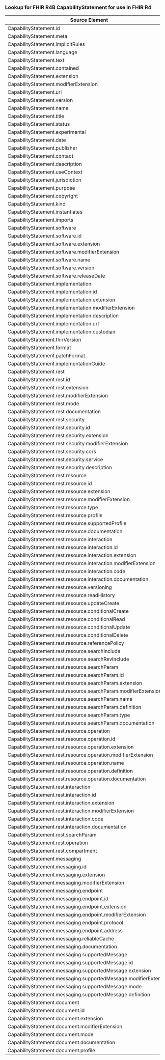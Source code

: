### Lookup for FHIR R4B CapabilityStatement for use in FHIR R4

| Source Element | Usage | Target |
| -------------- | ----- | ------ |
| CapabilityStatement.id | UseElementSameName | CapabilityStatement.id |
| CapabilityStatement.meta | UseElementSameName | CapabilityStatement.meta |
| CapabilityStatement.implicitRules | UseElementSameName | CapabilityStatement.implicitRules |
| CapabilityStatement.language | UseElementSameName | CapabilityStatement.language |
| CapabilityStatement.text | UseElementSameName | CapabilityStatement.text |
| CapabilityStatement.contained | UseElementSameName | CapabilityStatement.contained |
| CapabilityStatement.extension | UseElementSameName | CapabilityStatement.extension |
| CapabilityStatement.modifierExtension | UseElementSameName | CapabilityStatement.modifierExtension |
| CapabilityStatement.url | UseElementSameName | CapabilityStatement.url |
| CapabilityStatement.version | UseElementSameName | CapabilityStatement.version |
| CapabilityStatement.name | UseElementSameName | CapabilityStatement.name |
| CapabilityStatement.title | UseElementSameName | CapabilityStatement.title |
| CapabilityStatement.status | UseElementSameName | CapabilityStatement.status |
| CapabilityStatement.experimental | UseElementSameName | CapabilityStatement.experimental |
| CapabilityStatement.date | UseElementSameName | CapabilityStatement.date |
| CapabilityStatement.publisher | UseElementSameName | CapabilityStatement.publisher |
| CapabilityStatement.contact | UseElementSameName | CapabilityStatement.contact |
| CapabilityStatement.description | UseElementSameName | CapabilityStatement.description |
| CapabilityStatement.useContext | UseElementSameName | CapabilityStatement.useContext |
| CapabilityStatement.jurisdiction | UseElementSameName | CapabilityStatement.jurisdiction |
| CapabilityStatement.purpose | UseElementSameName | CapabilityStatement.purpose |
| CapabilityStatement.copyright | UseElementSameName | CapabilityStatement.copyright |
| CapabilityStatement.kind | UseElementSameName | CapabilityStatement.kind |
| CapabilityStatement.instantiates | UseElementSameName | CapabilityStatement.instantiates |
| CapabilityStatement.imports | UseElementSameName | CapabilityStatement.imports |
| CapabilityStatement.software | UseElementSameName | CapabilityStatement.software |
| CapabilityStatement.software.id | UseElementSameName | CapabilityStatement.software.id |
| CapabilityStatement.software.extension | UseElementSameName | CapabilityStatement.software.extension |
| CapabilityStatement.software.modifierExtension | UseElementSameName | CapabilityStatement.software.modifierExtension |
| CapabilityStatement.software.name | UseElementSameName | CapabilityStatement.software.name |
| CapabilityStatement.software.version | UseElementSameName | CapabilityStatement.software.version |
| CapabilityStatement.software.releaseDate | UseElementSameName | CapabilityStatement.software.releaseDate |
| CapabilityStatement.implementation | UseElementSameName | CapabilityStatement.implementation |
| CapabilityStatement.implementation.id | UseElementSameName | CapabilityStatement.implementation.id |
| CapabilityStatement.implementation.extension | UseElementSameName | CapabilityStatement.implementation.extension |
| CapabilityStatement.implementation.modifierExtension | UseElementSameName | CapabilityStatement.implementation.modifierExtension |
| CapabilityStatement.implementation.description | UseElementSameName | CapabilityStatement.implementation.description |
| CapabilityStatement.implementation.url | UseElementSameName | CapabilityStatement.implementation.url |
| CapabilityStatement.implementation.custodian | UseElementSameName | CapabilityStatement.implementation.custodian |
| CapabilityStatement.fhirVersion | UseExtension | http://hl7.org/fhir/4.3/StructureDefinition/extension-CapabilityStatement.fhirVersion |
| CapabilityStatement.format | UseElementSameName | CapabilityStatement.format |
| CapabilityStatement.patchFormat | UseElementSameName | CapabilityStatement.patchFormat |
| CapabilityStatement.implementationGuide | UseElementSameName | CapabilityStatement.implementationGuide |
| CapabilityStatement.rest | UseElementSameName | CapabilityStatement.rest |
| CapabilityStatement.rest.id | UseElementSameName | CapabilityStatement.rest.id |
| CapabilityStatement.rest.extension | UseElementSameName | CapabilityStatement.rest.extension |
| CapabilityStatement.rest.modifierExtension | UseElementSameName | CapabilityStatement.rest.modifierExtension |
| CapabilityStatement.rest.mode | UseElementSameName | CapabilityStatement.rest.mode |
| CapabilityStatement.rest.documentation | UseElementSameName | CapabilityStatement.rest.documentation |
| CapabilityStatement.rest.security | UseElementSameName | CapabilityStatement.rest.security |
| CapabilityStatement.rest.security.id | UseElementSameName | CapabilityStatement.rest.security.id |
| CapabilityStatement.rest.security.extension | UseElementSameName | CapabilityStatement.rest.security.extension |
| CapabilityStatement.rest.security.modifierExtension | UseElementSameName | CapabilityStatement.rest.security.modifierExtension |
| CapabilityStatement.rest.security.cors | UseElementSameName | CapabilityStatement.rest.security.cors |
| CapabilityStatement.rest.security.service | UseElementSameName | CapabilityStatement.rest.security.service |
| CapabilityStatement.rest.security.description | UseElementSameName | CapabilityStatement.rest.security.description |
| CapabilityStatement.rest.resource | UseElementSameName | CapabilityStatement.rest.resource |
| CapabilityStatement.rest.resource.id | UseElementSameName | CapabilityStatement.rest.resource.id |
| CapabilityStatement.rest.resource.extension | UseElementSameName | CapabilityStatement.rest.resource.extension |
| CapabilityStatement.rest.resource.modifierExtension | UseElementSameName | CapabilityStatement.rest.resource.modifierExtension |
| CapabilityStatement.rest.resource.type | UseElementSameName | CapabilityStatement.rest.resource.type |
| CapabilityStatement.rest.resource.profile | UseElementSameName | CapabilityStatement.rest.resource.profile |
| CapabilityStatement.rest.resource.supportedProfile | UseOneOfElements | CapabilityStatement.rest.resource.supportedProfile,CapabilityStatement.rest.resource.supportedProfile |
| CapabilityStatement.rest.resource.documentation | UseElementSameName | CapabilityStatement.rest.resource.documentation |
| CapabilityStatement.rest.resource.interaction | UseElementSameName | CapabilityStatement.rest.resource.interaction |
| CapabilityStatement.rest.resource.interaction.id | UseElementSameName | CapabilityStatement.rest.resource.interaction.id |
| CapabilityStatement.rest.resource.interaction.extension | UseElementSameName | CapabilityStatement.rest.resource.interaction.extension |
| CapabilityStatement.rest.resource.interaction.modifierExtension | UseElementSameName | CapabilityStatement.rest.resource.interaction.modifierExtension |
| CapabilityStatement.rest.resource.interaction.code | UseElementSameName | CapabilityStatement.rest.resource.interaction.code |
| CapabilityStatement.rest.resource.interaction.documentation | UseElementSameName | CapabilityStatement.rest.resource.interaction.documentation |
| CapabilityStatement.rest.resource.versioning | UseElementSameName | CapabilityStatement.rest.resource.versioning |
| CapabilityStatement.rest.resource.readHistory | UseElementSameName | CapabilityStatement.rest.resource.readHistory |
| CapabilityStatement.rest.resource.updateCreate | UseElementSameName | CapabilityStatement.rest.resource.updateCreate |
| CapabilityStatement.rest.resource.conditionalCreate | UseElementSameName | CapabilityStatement.rest.resource.conditionalCreate |
| CapabilityStatement.rest.resource.conditionalRead | UseElementSameName | CapabilityStatement.rest.resource.conditionalRead |
| CapabilityStatement.rest.resource.conditionalUpdate | UseElementSameName | CapabilityStatement.rest.resource.conditionalUpdate |
| CapabilityStatement.rest.resource.conditionalDelete | UseElementSameName | CapabilityStatement.rest.resource.conditionalDelete |
| CapabilityStatement.rest.resource.referencePolicy | UseElementSameName | CapabilityStatement.rest.resource.referencePolicy |
| CapabilityStatement.rest.resource.searchInclude | UseElementSameName | CapabilityStatement.rest.resource.searchInclude |
| CapabilityStatement.rest.resource.searchRevInclude | UseElementSameName | CapabilityStatement.rest.resource.searchRevInclude |
| CapabilityStatement.rest.resource.searchParam | UseElementSameName | CapabilityStatement.rest.resource.searchParam |
| CapabilityStatement.rest.resource.searchParam.id | UseElementSameName | CapabilityStatement.rest.resource.searchParam.id |
| CapabilityStatement.rest.resource.searchParam.extension | UseElementSameName | CapabilityStatement.rest.resource.searchParam.extension |
| CapabilityStatement.rest.resource.searchParam.modifierExtension | UseElementSameName | CapabilityStatement.rest.resource.searchParam.modifierExtension |
| CapabilityStatement.rest.resource.searchParam.name | UseElementSameName | CapabilityStatement.rest.resource.searchParam.name |
| CapabilityStatement.rest.resource.searchParam.definition | UseElementSameName | CapabilityStatement.rest.resource.searchParam.definition |
| CapabilityStatement.rest.resource.searchParam.type | UseElementSameName | CapabilityStatement.rest.resource.searchParam.type |
| CapabilityStatement.rest.resource.searchParam.documentation | UseElementSameName | CapabilityStatement.rest.resource.searchParam.documentation |
| CapabilityStatement.rest.resource.operation | UseElementSameName | CapabilityStatement.rest.resource.operation |
| CapabilityStatement.rest.resource.operation.id | UseElementSameName | CapabilityStatement.rest.resource.operation.id |
| CapabilityStatement.rest.resource.operation.extension | UseElementSameName | CapabilityStatement.rest.resource.operation.extension |
| CapabilityStatement.rest.resource.operation.modifierExtension | UseElementSameName | CapabilityStatement.rest.resource.operation.modifierExtension |
| CapabilityStatement.rest.resource.operation.name | UseElementSameName | CapabilityStatement.rest.resource.operation.name |
| CapabilityStatement.rest.resource.operation.definition | UseElementSameName | CapabilityStatement.rest.resource.operation.definition |
| CapabilityStatement.rest.resource.operation.documentation | UseElementSameName | CapabilityStatement.rest.resource.operation.documentation |
| CapabilityStatement.rest.interaction | UseElementSameName | CapabilityStatement.rest.interaction |
| CapabilityStatement.rest.interaction.id | UseElementSameName | CapabilityStatement.rest.interaction.id |
| CapabilityStatement.rest.interaction.extension | UseElementSameName | CapabilityStatement.rest.interaction.extension |
| CapabilityStatement.rest.interaction.modifierExtension | UseElementSameName | CapabilityStatement.rest.interaction.modifierExtension |
| CapabilityStatement.rest.interaction.code | UseElementSameName | CapabilityStatement.rest.interaction.code |
| CapabilityStatement.rest.interaction.documentation | UseElementSameName | CapabilityStatement.rest.interaction.documentation |
| CapabilityStatement.rest.searchParam | UseElementSameName | CapabilityStatement.rest.searchParam |
| CapabilityStatement.rest.operation | UseElementSameName | CapabilityStatement.rest.operation |
| CapabilityStatement.rest.compartment | UseElementSameName | CapabilityStatement.rest.compartment |
| CapabilityStatement.messaging | UseElementSameName | CapabilityStatement.messaging |
| CapabilityStatement.messaging.id | UseElementSameName | CapabilityStatement.messaging.id |
| CapabilityStatement.messaging.extension | UseElementSameName | CapabilityStatement.messaging.extension |
| CapabilityStatement.messaging.modifierExtension | UseElementSameName | CapabilityStatement.messaging.modifierExtension |
| CapabilityStatement.messaging.endpoint | UseElementSameName | CapabilityStatement.messaging.endpoint |
| CapabilityStatement.messaging.endpoint.id | UseElementSameName | CapabilityStatement.messaging.endpoint.id |
| CapabilityStatement.messaging.endpoint.extension | UseElementSameName | CapabilityStatement.messaging.endpoint.extension |
| CapabilityStatement.messaging.endpoint.modifierExtension | UseElementSameName | CapabilityStatement.messaging.endpoint.modifierExtension |
| CapabilityStatement.messaging.endpoint.protocol | UseElementSameName | CapabilityStatement.messaging.endpoint.protocol |
| CapabilityStatement.messaging.endpoint.address | UseElementSameName | CapabilityStatement.messaging.endpoint.address |
| CapabilityStatement.messaging.reliableCache | UseElementSameName | CapabilityStatement.messaging.reliableCache |
| CapabilityStatement.messaging.documentation | UseElementSameName | CapabilityStatement.messaging.documentation |
| CapabilityStatement.messaging.supportedMessage | UseElementSameName | CapabilityStatement.messaging.supportedMessage |
| CapabilityStatement.messaging.supportedMessage.id | UseElementSameName | CapabilityStatement.messaging.supportedMessage.id |
| CapabilityStatement.messaging.supportedMessage.extension | UseElementSameName | CapabilityStatement.messaging.supportedMessage.extension |
| CapabilityStatement.messaging.supportedMessage.modifierExtension | UseElementSameName | CapabilityStatement.messaging.supportedMessage.modifierExtension |
| CapabilityStatement.messaging.supportedMessage.mode | UseElementSameName | CapabilityStatement.messaging.supportedMessage.mode |
| CapabilityStatement.messaging.supportedMessage.definition | UseElementSameName | CapabilityStatement.messaging.supportedMessage.definition |
| CapabilityStatement.document | UseElementSameName | CapabilityStatement.document |
| CapabilityStatement.document.id | UseElementSameName | CapabilityStatement.document.id |
| CapabilityStatement.document.extension | UseElementSameName | CapabilityStatement.document.extension |
| CapabilityStatement.document.modifierExtension | UseElementSameName | CapabilityStatement.document.modifierExtension |
| CapabilityStatement.document.mode | UseElementSameName | CapabilityStatement.document.mode |
| CapabilityStatement.document.documentation | UseElementSameName | CapabilityStatement.document.documentation |
| CapabilityStatement.document.profile | UseElementSameName | CapabilityStatement.document.profile |
